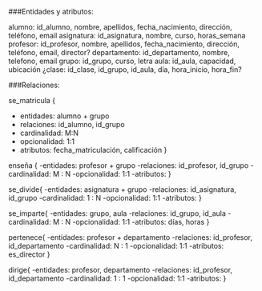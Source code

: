 ###Entidades y atributos:

alumno: id_alumno, nombre, apellidos, fecha_nacimiento, dirección, teléfono, email
asignatura: id_asignatura, nombre, curso, horas_semana
profesor: id_profesor, nombre, apellidos, fecha_nacimiento, dirección, teléfono, email, director?
departamento: id_departamento, nombre, telefono, email
grupo: id_grupo, curso, letra
aula: id_aula, capacidad, ubicación
¿clase: id_clase, id_grupo, id_aula, día, hora_inicio, hora_fin?

###Relaciones:

se_matricula {

- entidades: alumno + grupo
- relaciones: id_alumno, id_grupo
- cardinalidad: M:N
- opcionalidad: 1:1
- atributos: fecha_matriculación, calificación
  }

enseña {
-entidades: profesor + grupo
-relaciones: id_profesor, id_grupo
-cardinalidad: M : N
-opcionalidad: 1:1
-atributos:
}

se_divide{
-entidades: asignatura + grupo
-relaciones: id_asignatura, id_grupo
-cardinalidad: 1 : N
-opcionalidad: 1:1
-atributos:
}

se_imparte{
-entidades: grupo, aula
-relaciones: id_grupo, id_aula
-cardinalidad: M : N
-opcionalidad: 1:1
-atributos: días, horas
}

pertenece{
-entidades: profesor + departamento
-relaciones: id_profesor, id_departamento
-cardinalidad: N : 1
-opcionalidad: 1:1
-atributos: es_director
}

dirige{
-entidades: profesor, departamento
-relaciones: id_profesor, id_departamento
-cardinalidad: 1 : 1
-opcionalidad: 1:1
-atributos:
}
